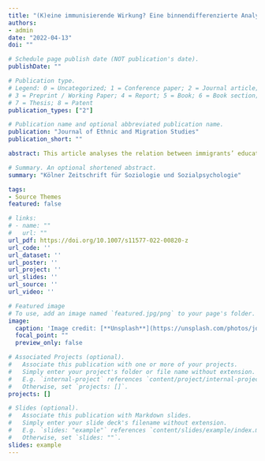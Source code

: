 ```yaml
---
title: "(K)eine immunisierende Wirkung? Eine binnendifferenzierte Analyse zum Zusammenhang zwischen christlicher Religiosität und der Wahl rechtspopulistischer Parteien"
authors:
- admin
date: "2022-04-13"
doi: ""

# Schedule page publish date (NOT publication's date).
publishDate: ""

# Publication type.
# Legend: 0 = Uncategorized; 1 = Conference paper; 2 = Journal article;
# 3 = Preprint / Working Paper; 4 = Report; 5 = Book; 6 = Book section;
# 7 = Thesis; 8 = Patent
publication_types: ["2"]

# Publication name and optional abbreviated publication name.
publication: "Journal of Ethnic and Migration Studies"
publication_short: ""

abstract: This article analyses the relation between immigrants’ educational attainment and their perceived discrimination. Previous studies in the Netherlands have found that ethnic discrimination is a particularly salient concern among higher educated immigrants, also referred to as the paradox of integration. By using data from the SCIP-project (‘Causes and Consequences of Early Socio-Cultural Integration Processes among New Immigrants in Europe’), I empirically examine, firstly, whether this counterintuitive finding applies to the group of recently arrived Polish and Turkish immigrants in Germany. Secondly, based on three theoretical perspectives, and taking the opportunity structure, immigrants’ awareness, and their relative deprivation into account, I am concerned with the explanation of the integration paradox. Bivariate results confirm the existence of the integration paradox for recent immigrants in Germany. The findings of mediation analysis and effect decomposition indicate that all three theoretical approaches contribute to the explanation; however, the positive relation between educational attainment and perceived discrimination requires slightly different explanations for Poles and Turks. The results further illustrate that it would be misleading to conclude that higher educated immigrants are automatically protected against discriminatory acts.

# Summary. An optional shortened abstract.
summary: "Kölner Zeitschrift für Soziologie und Sozialpsychologie"

tags:
- Source Themes
featured: false

# links:
# - name: ""
#   url: ""
url_pdf: https://doi.org/10.1007/s11577-022-00820-z
url_code: ''
url_dataset: ''
url_poster: ''
url_project: ''
url_slides: ''
url_source: ''
url_video: ''

# Featured image
# To use, add an image named `featured.jpg/png` to your page's folder. 
image:
  caption: 'Image credit: [**Unsplash**](https://unsplash.com/photos/jdD8gXaTZsc)'
  focal_point: ""
  preview_only: false

# Associated Projects (optional).
#   Associate this publication with one or more of your projects.
#   Simply enter your project's folder or file name without extension.
#   E.g. `internal-project` references `content/project/internal-project/index.md`.
#   Otherwise, set `projects: []`.
projects: []

# Slides (optional).
#   Associate this publication with Markdown slides.
#   Simply enter your slide deck's filename without extension.
#   E.g. `slides: "example"` references `content/slides/example/index.md`.
#   Otherwise, set `slides: ""`.
slides: example
---
```

